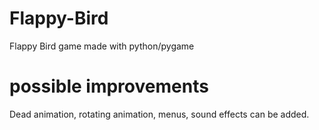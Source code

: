 # Flappy-Bird
Flappy Bird game made with python/pygame

# possible improvements
Dead animation, rotating animation, menus, sound effects can be added.


